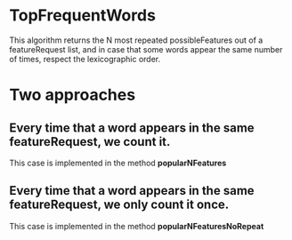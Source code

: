 # TopFrequentWords

This algorithm returns the N most repeated possibleFeatures out of a featureRequest list, and in case that some words appear the same number of times, respect the lexicographic order. 

# Two approaches

## Every time that a word appears in the same featureRequest, we count it.

This case is implemented in the method **popularNFeatures**

## Every time that a word appears in the same featureRequest, we only count it once.

This case is implemented in the method **popularNFeaturesNoRepeat**
